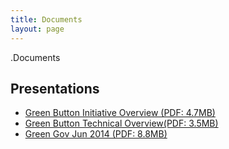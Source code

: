 ```yaml
---
title: Documents
layout: page
---
```

 .Documents

<section>
<h2>Presentations</h2>
<ul>
<li><a href="Green_Button_Overview.pdf">Green Button Initiative Overview (PDF: 4.7MB)</a><br /></li>
<li><a href="Green_Button_Overview.pdf">Green Button Technical Overview(PDF: 3.5MB)</a><br /></li>
<li><a href="Green_Button_Overview.pdf">Green Gov Jun 2014  (PDF: 8.8MB)</a><br /></li>
</ul>
</section>
